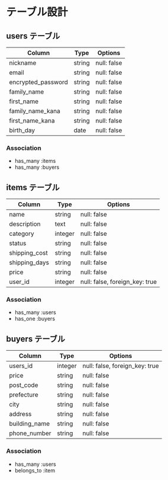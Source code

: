 # テーブル設計

## users テーブル

| Column   | Type   | Options     |
| -------- | ------ | ----------- |
| nickname     | string | null: false |
| email    | string | null: false | unique:true |
| encrypted_password | string | null: false |
| family_name | string | null: false |
| first_name | string | null: false |
| family_name_kana | string | null: false |
| first_name_kana | string | null: false |
| birth_day | date | null: false |
### Association

- has_many :items
- has_many :buyers

## items テーブル

| Column | Type   | Options     |
| ------ | ------ | ----------- |
| name | string | null: false |
| description | text | null: false |
| category | integer | null: false |
| status | string | null: false |
| shipping_cost | string | null: false |
| shipping_days | string | null: false |
| price | string | null: false |
| user_id | integer | null: false, foreign_key: true |

### Association

- has_many :users
- has_one :buyers

## buyers テーブル

| Column | Type       | Options                        |
| ------ | ---------- | ------------------------------ |
| users_id   | integer | null: false, foreign_key: true |
| price   | string | null: false |
| post_code   | string | null: false |
| prefecture   | string | null: false |
| city   | string | null: false |
| address   | string | null: false |
| building_name   | string | null: false |
| phone_number   | string | null: false |


### Association

- has_many :users
- belongs_to :item